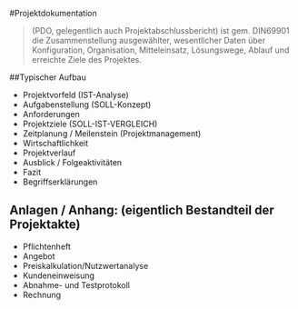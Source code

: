 #Projektdokumentation 
>(PDO, gelegentlich auch Projektabschlussbericht) ist gem. DIN69901 die Zusammenstellung ausgewählter, wesentlicher Daten über Konfiguration, Organisation, Mitteleinsatz, Lösungswege, Ablauf und erreichte Ziele des Projektes.

##Typischer Aufbau
* Projektvorfeld (IST-Analyse)
* Aufgabenstellung (SOLL-Konzept)
* Anforderungen
* Projektziele (SOLL-IST-VERGLEICH)
* Zeitplanung / Meilenstein (Projektmanagement)
* Wirtschaftlichkeit
* Projektverlauf
* Ausblick / Folgeaktivitäten
* Fazit
* Begriffserklärungen
## Anlagen / Anhang: (eigentlich Bestandteil der Projektakte)
* Pflichtenheft
* Angebot
* Preiskalkulation/Nutzwertanalyse
* Kundeneinweisung
* Abnahme- und Testprotokoll
* Rechnung
